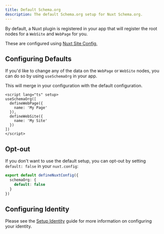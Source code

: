 ```yaml
---
title: Default Schema.org
description: The default Schema.org setup for Nuxt Schema.org.
---
```


By default, a Nuxt plugin is registered in your app that will register the root nodes for a
`WebSite` and `WebPage` for you.

These are configured using [Nuxt Site Config](/site-config/getting-started/how-it-works),

## Configuring Defaults

If you'd like to change any of the data on the `WebPage` or `WebSite` nodes, you can do so by using `useSchemaOrg` in your app.

This will merge in your configuration with the default configuration.

```vue [app.vue]
<script lang="ts" setup>
useSchemaOrg([
  defineWebPage({
    name: 'My Page'
  }),
  defineWebSite({
    name: 'My Site'
  })
])
</script>
```

## Opt-out

If you don't want to use the default setup, you can opt-out by setting `default: false` in your `nuxt.config`:

```ts [nuxt.config.ts]
export default defineNuxtConfig({
  schemaOrg: {
    default: false
  }
})
```

## Configuring Identity

Please see the [Setup Identity](/schema-org/guides/quick-setup) guide for more information on configuring your identity.
